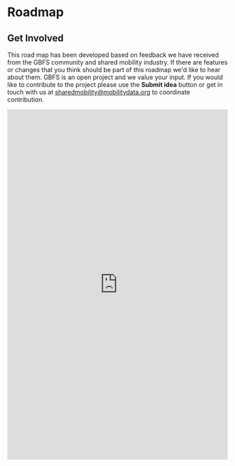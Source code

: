 # Roadmap
## Get Involved
This road map has been developed based on feedback we have received from the GBFS community and shared mobility industry. If there are features or changes that you think should be part of this roadmap we'd like to hear about them. GBFS is an open project and we value your input.
If you would like to contribute to the project please use the **Submit idea** button or get in touch with us at [sharedmobility@mobilitydata.org](mailto:sharedmobility@mobilitydata.org) to coordinate contribution.

<iframe src="https://portal.productboard.com/26qpteg4wct9px3jts94uqv8" frameborder="0" height=800px width=100%></iframe>